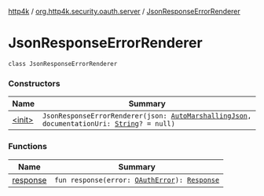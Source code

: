 [http4k](../../index.md) / [org.http4k.security.oauth.server](../index.md) / [JsonResponseErrorRenderer](./index.md)

# JsonResponseErrorRenderer

`class JsonResponseErrorRenderer`

### Constructors

| Name | Summary |
|---|---|
| [&lt;init&gt;](-init-.md) | `JsonResponseErrorRenderer(json: `[`AutoMarshallingJson`](../../org.http4k.format/-auto-marshalling-json/index.md)`, documentationUri: `[`String`](https://kotlinlang.org/api/latest/jvm/stdlib/kotlin/-string/index.html)`? = null)` |

### Functions

| Name | Summary |
|---|---|
| [response](response.md) | `fun response(error: `[`OAuthError`](../-o-auth-error/index.md)`): `[`Response`](../../org.http4k.core/-response/index.md) |
